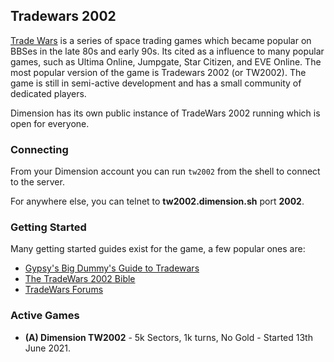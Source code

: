 ## Tradewars 2002

[Trade Wars](https://en.wikipedia.org/wiki/Trade_Wars) is a series of space trading games which became popular on BBSes in the late 80s and early 90s. Its cited as a influence to many popular games, such as Ultima Online, Jumpgate, Star Citizen, and EVE Online. The most popular version of the game is Tradewars 2002 (or TW2002). The game is still in semi-active development and has a small community of dedicated players.

Dimension has its own public instance of TradeWars 2002 running which is open for everyone.  

### Connecting

From your Dimension account you can run `tw2002` from the shell to connect to the server. 

For anywhere else, you can telnet to **tw2002.dimension.sh** port **2002**.

### Getting Started

Many getting started guides exist for the game, a few popular ones are:

* [Gypsy's Big Dummy's Guide to Tradewars](http://wiki.classictw.com/index.php/Gypsy%27s_Big_Dummy%27s_Guide_to_TradeWars_Text)
* [The TradeWars 2002 Bible](http://www.penismightier.com/clme/Trade_Wars/Trade_Wars_2002_Bible.htm)
* [TradeWars Forums](http://www.classictw.com)

### Active Games

* **(A) Dimension TW2002** - 5k Sectors, 1k turns, No Gold - Started 13th June 2021.